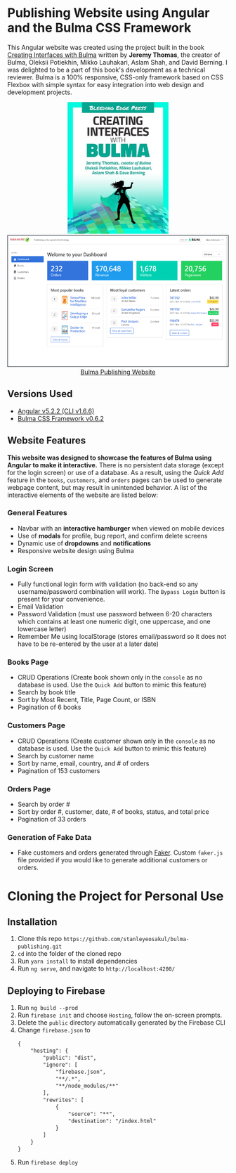 # Publishing Website using Angular and the Bulma CSS Framework
This Angular website was created using the project built in the book [Creating Interfaces with Bulma](https://bleedingedgepress.com/creating-interfaces-bulma/) written by **Jeremy Thomas**, the creator of Bulma, Oleksii Potiekhin, Mikko Lauhakari, Aslam Shah, and David Berning.  I was delighted to be a part of this book's development as a technical reviewer.  Bulma is a 100% responsive, CSS-only framework based on CSS Flexbox with simple syntax for easy integration into web design and development projects.

<p align="center">
    <img width="230" height="300" src="./src/assets/images/books/bulma.jpg">
    <img width="532" height="300" src="./src/assets/images/homepage.png"><br>
    <a href="https://bulmapublishing.firebaseapp.com" target="_blank">Bulma Publishing Website</a>
</p>

## Versions Used
* [Angular v5.2.2 (CLI v1.6.6)](https://github.com/angular/angular-cli/blob/master/README.md)
* [Bulma CSS Framework v0.6.2](https://bulma.io/)

## Website Features
**This website was designed to showcase the features of Bulma using Angular to make it interactive.**  There is no persistent data storage (except for the login screen) or use of a database.  As a result, using the *Quick Add* feature in the `books`, `customers`, and `orders` pages can be used to generate webpage content, but may result in unintended behavior.  A list of the interactive elements of the website are listed below:

### General Features
* Navbar with an **interactive hamburger** when viewed on mobile devices
* Use of **modals** for profile, bug report, and confirm delete screens
* Dynamic use of **dropdowns** and **notifications**
* Responsive website design using Bulma

### Login Screen
* Fully functional login form with validation (no back-end so any username/password combination will work).  The `Bypass Login` button is present for your convenience.
* Email Validation
* Password Validation (must use password between 6-20 characters which contains at least one numeric digit, one uppercase, and one lowercase letter)
* Remember Me using localStorage (stores email/password so it does not have to be re-entered by the user at a later date)

### Books Page
* CRUD Operations (Create book shown only in the `console` as no database is used.  Use the `Quick Add` button to mimic this feature)
* Search by book title
* Sort by Most Recent, Title, Page Count, or ISBN
* Pagination of 6 books

### Customers Page
* CRUD Operations (Create customer shown only in the `console` as no database is used.  Use the `Quick Add` button to mimic this feature)
* Search by customer name
* Sort by name, email, country, and # of orders
* Pagination of 153 customers

### Orders Page
* Search by order #
* Sort by order #, customer, date, # of books, status, and total price
* Pagination of 33 orders

### Generation of Fake Data
* Fake customers and orders generated through [Faker](https://github.com/Marak/Faker.js).  Custom `faker.js` file provided if you would like to generate additional customers or orders.

# Cloning the Project for Personal Use
## Installation
1. Clone this repo `https://github.com/stanleyeosakul/bulma-publishing.git`
1. `cd` into the folder of the cloned repo
1. Run `yarn install` to install dependencies
1. Run `ng serve`, and navigate to `http://localhost:4200/`

## Deploying to Firebase
1. Run `ng build --prod`
1. Run `firebase init` and choose `Hosting`, follow the on-screen prompts.
1. Delete the `public` directory automatically generated by the Firebase CLI
1. Change `firebase.json` to
    ```
    {
        "hosting": {
            "public": "dist",
            "ignore": [
                "firebase.json",
                "**/.*",
                "**/node_modules/**"
            ],
            "rewrites": [
                {
                    "source": "**",
                    "destination": "/index.html"
                }
            ]
        }
    }
    ```
1. Run `firebase deploy`